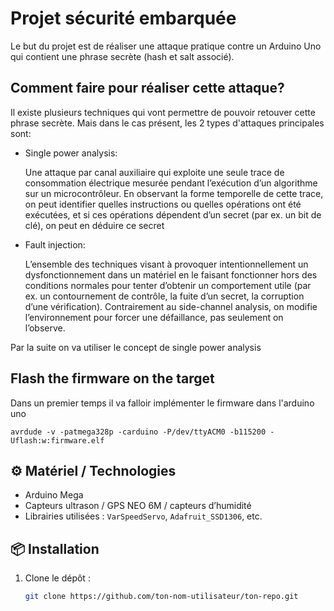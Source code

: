 # Projet sécurité embarquée

Le but du projet est de réaliser une attaque pratique contre un Arduino Uno qui contient une phrase secrète (hash et salt associé). 

## Comment faire pour réaliser cette attaque?

Il existe plusieurs techniques qui vont permettre de pouvoir retouver cette phrase secrète. Mais dans le cas présent, les 2 types d'attaques principales sont:

- Single power analysis:
  
  Une attaque par canal auxiliaire qui exploite une seule trace de consommation électrique mesurée pendant l’exécution d’un algorithme sur un microcontrôleur.
  En observant la forme temporelle de cette trace, on peut identifier quelles instructions ou quelles opérations ont été exécutées,
  et si ces opérations dépendent d’un secret (par ex. un bit de clé), on peut en déduire ce secret

- Fault injection:
  
  L’ensemble des techniques visant à provoquer intentionnellement un dysfonctionnement dans un matériel en le faisant fonctionner hors des conditions normales
  pour tenter d’obtenir un comportement utile (par ex. un contournement de contrôle, la fuite d’un secret, la corruption d’une vérification).
  Contrairement au side-channel analysis, on modifie l’environnement pour forcer une défaillance, pas seulement on l’observe.

Par la suite on va utiliser le concept de single power analysis

## Flash the firmware on the target

Dans un premier temps il va falloir implémenter le firmware dans l'arduino uno

```avrdude -v -patmega328p -carduino -P/dev/ttyACM0 -b115200 -Uflash:w:firmware.elf```

## ⚙️ Matériel / Technologies
- Arduino Mega
- Capteurs ultrason / GPS NEO 6M / capteurs d’humidité
- Librairies utilisées : `VarSpeedServo`, `Adafruit_SSD1306`, etc.

## 📦 Installation
1. Clone le dépôt :
   ```bash
   git clone https://github.com/ton-nom-utilisateur/ton-repo.git
